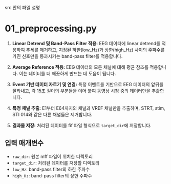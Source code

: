 
src 안의 파일 설명

# 01_preprocessing.py
1. **Linear Detrend 및 Band-Pass Filter 적용:** 
   EEG 데이터에 linear detrend를 적용하여 추세를 제거하고, 지정된 하한(low_Hz)과 상한(high_Hz) 사이의 주파수를 가진 신호만을 통과시키는 band-pass filter를 적용합니다.

2. **Average Reference 적용:**
   EEG 데이터의 모든 채널에 대해 평균 참조를 적용합니다. 이는 데이터를 더 깨끗하게 만드는 데 도움이 됩니다.

3. **Event 기반 데이터 자르기 및 연결:**
   특정 이벤트를 기반으로 EEG 데이터의 앞뒤를 잘라내고, 각 15초 길이의 부분들을 이어 붙여 동영상 시청 중의 데이터만을 추출합니다.

4. **특정 채널 추출:**
   E1부터 E64까지의 채널과 VREF 채널만을 추출하며, STRT, stim, STI 014와 같은 다른 채널들은 제거합니다.

5. **결과물 저장:**
   처리된 데이터를 fif 파일 형식으로 `target_dir`에 저장합니다.

## 입력 매개변수
- `raw_dir`: 원본 mff 파일이 위치한 디렉토리
- `target_dir`: 처리된 데이터를 저장할 디렉토리
- `low_Hz`: band-pass filter의 하한 주파수
- `high_Hz`: band-pass filter의 상한 주파수